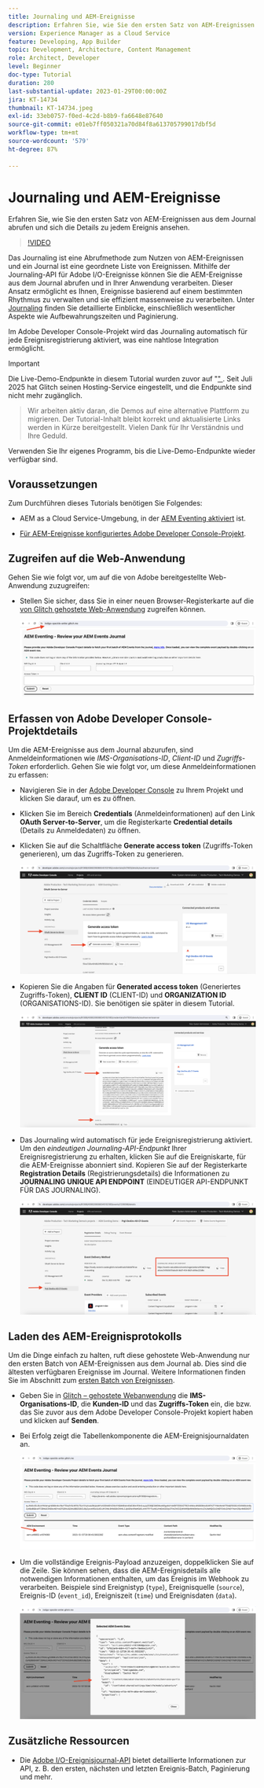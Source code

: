 ```yaml
---
title: Journaling und AEM-Ereignisse
description: Erfahren Sie, wie Sie den ersten Satz von AEM-Ereignissen aus dem Journal abrufen und sich die Details zu jedem Ereignis ansehen.
version: Experience Manager as a Cloud Service
feature: Developing, App Builder
topic: Development, Architecture, Content Management
role: Architect, Developer
level: Beginner
doc-type: Tutorial
duration: 280
last-substantial-update: 2023-01-29T00:00:00Z
jira: KT-14734
thumbnail: KT-14734.jpeg
exl-id: 33eb0757-f0ed-4c2d-b8b9-fa6648e87640
source-git-commit: e01eb7ff050321a70d84f8a613705799017dbf5d
workflow-type: tm+mt
source-wordcount: '579'
ht-degree: 87%

---
```


# Journaling und AEM-Ereignisse

Erfahren Sie, wie Sie den ersten Satz von AEM-Ereignissen aus dem Journal abrufen und sich die Details zu jedem Ereignis ansehen.

>[!VIDEO](https://video.tv.adobe.com/v/3427052?quality=12&learn=on)

Das Journaling ist eine Abrufmethode zum Nutzen von AEM-Ereignissen und ein Journal ist eine geordnete Liste von Ereignissen. Mithilfe der Journaling-API für Adobe I/O-Ereignisse können Sie die AEM-Ereignisse aus dem Journal abrufen und in Ihrer Anwendung verarbeiten. Dieser Ansatz ermöglicht es Ihnen, Ereignisse basierend auf einem bestimmten Rhythmus zu verwalten und sie effizient massenweise zu verarbeiten. Unter [Journaling](https://developer.adobe.com/events/docs/guides/journaling_intro/) finden Sie detaillierte Einblicke, einschließlich wesentlicher Aspekte wie Aufbewahrungszeiten und Paginierung.

Im Adobe Developer Console-Projekt wird das Journaling automatisch für jede Ereignisregistrierung aktiviert, was eine nahtlose Integration ermöglicht.

>[!IMPORTANT]
>
>Die Live-Demo-Endpunkte in diesem Tutorial wurden zuvor auf &quot;[&quot; ](https://glitch.com/). Seit Juli 2025 hat Glitch seinen Hosting-Service eingestellt, und die Endpunkte sind nicht mehr zugänglich.
>>Wir arbeiten aktiv daran, die Demos auf eine alternative Plattform zu migrieren. Der Tutorial-Inhalt bleibt korrekt und aktualisierte Links werden in Kürze bereitgestellt.
>>Vielen Dank für Ihr Verständnis und Ihre Geduld.

Verwenden Sie Ihr eigenes Programm, bis die Live-Demo-Endpunkte wieder verfügbar sind.

## Voraussetzungen

Zum Durchführen dieses Tutorials benötigen Sie Folgendes:

- AEM as a Cloud Service-Umgebung, in der [AEM Eventing aktiviert](https://developer.adobe.com/experience-cloud/experience-manager-apis/guides/events/#enable-aem-events-on-your-aem-cloud-service-environment) ist.

- [Für AEM-Ereignisse konfiguriertes Adobe Developer Console-Projekt](https://developer.adobe.com/experience-cloud/experience-manager-apis/guides/events/#how-to-subscribe-to-aem-events-in-the-adobe-developer-console).

## Zugreifen auf die Web-Anwendung

Gehen Sie wie folgt vor, um auf die von Adobe bereitgestellte Web-Anwendung zuzugreifen:

- Stellen Sie sicher, dass Sie in einer neuen Browser-Registerkarte auf die [von Glitch gehostete Web-Anwendung](https://indigo-speckle-antler.glitch.me/) zugreifen können.

  ![Von Glitch gehostete Web-Anwendung](../assets/examples/journaling/glitch-hosted-web-application.png)

## Erfassen von Adobe Developer Console-Projektdetails

Um die AEM-Ereignisse aus dem Journal abzurufen, sind Anmeldeinformationen wie _IMS-Organisations-ID_, _Client-ID_ und _Zugriffs-Token_ erforderlich. Gehen Sie wie folgt vor, um diese Anmeldeinformationen zu erfassen:

- Navigieren Sie in der [Adobe Developer Console](https://developer.adobe.com) zu Ihrem Projekt und klicken Sie darauf, um es zu öffnen.

- Klicken Sie im Bereich **Credentials** (Anmeldeinformationen) auf den Link **OAuth Server-to-Server**, um die Registerkarte **Credential details** (Details zu Anmeldedaten) zu öffnen.

- Klicken Sie auf die Schaltfläche **Generate access token** (Zugriffs-Token generieren), um das Zugriffs-Token zu generieren.

  ![Adobe Developer Console-Projekt: Zugriffs-Token generieren](../assets/examples/journaling/adobe-developer-console-project-generate-access-token.png)

- Kopieren Sie die Angaben für **Generated access token** (Generiertes Zugriffs-Token), **CLIENT ID** (CLIENT-ID) und **ORGANIZATION ID** (ORGANISATIONS-ID). Sie benötigen sie später in diesem Tutorial.

  ![Adobe Developer Console-Projekt: Anmeldeinformationen kopieren](../assets/examples/journaling/adobe-developer-console-project-copy-credentials.png)

- Das Journaling wird automatisch für jede Ereignisregistrierung aktiviert. Um den _eindeutigen Journaling-API-Endpunkt_ Ihrer Ereignisregistrierung zu erhalten, klicken Sie auf die Ereigniskarte, für die AEM-Ereignisse abonniert sind. Kopieren Sie auf der Registerkarte **Registration Details** (Registrierungsdetails) die Informationen zu **JOURNALING UNIQUE API ENDPOINT** (EINDEUTIGER API-ENDPUNKT FÜR DAS JOURNALING).

  ![Adobe Developer Console-Projekt: Ereigniskarte](../assets/examples/journaling/adobe-developer-console-project-events-card.png)

## Laden des AEM-Ereignisprotokolls

Um die Dinge einfach zu halten, ruft diese gehostete Web-Anwendung nur den ersten Batch von AEM-Ereignissen aus dem Journal ab. Dies sind die ältesten verfügbaren Ereignisse im Journal. Weitere Informationen finden Sie im Abschnitt zum [ersten Batch von Ereignissen](https://developer.adobe.com/events/docs/guides/api/journaling_api/#fetching-your-first-batch-of-events-from-the-journal).

- Geben Sie in [Glitch – gehostete Webanwendung](https://indigo-speckle-antler.glitch.me/) die **IMS-Organisations-ID**, die **Kunden-ID** und das **Zugriffs-Token** ein, die bzw. das Sie zuvor aus dem Adobe Developer Console-Projekt kopiert haben und klicken auf **Senden**.

- Bei Erfolg zeigt die Tabellenkomponente die AEM-Ereignisjournaldaten an.

  ![AEM-Ereignisjournaldaten](../assets/examples/journaling/load-journal.png)

- Um die vollständige Ereignis-Payload anzuzeigen, doppelklicken Sie auf die Zeile. Sie können sehen, dass die AEM-Ereignisdetails alle notwendigen Informationen enthalten, um das Ereignis im Webhook zu verarbeiten. Beispiele sind Ereignistyp (`type`), Ereignisquelle (`source`), Ereignis-ID (`event_id`), Ereigniszeit (`time`) und Ereignisdaten (`data`).

  ![Vollständige AEM-Ereignis-Payload](../assets/examples/journaling/complete-journal-data.png)

## Zusätzliche Ressourcen

- Die [Adobe I/O-Ereignisjournal-API](https://developer.adobe.com/events/docs/guides/api/journaling_api/) bietet detaillierte Informationen zur API, z. B. den ersten, nächsten und letzten Ereignis-Batch, Paginierung und mehr.
